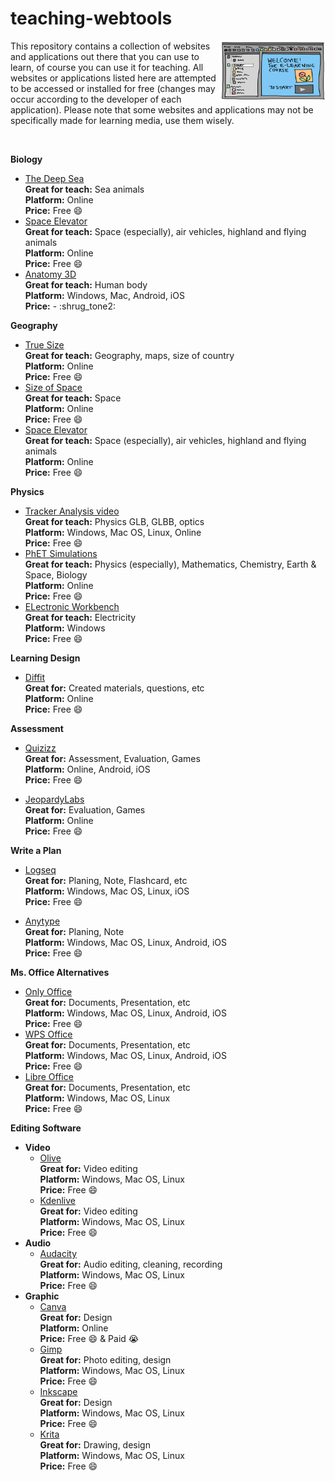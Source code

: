 # teaching-webtools

<img align=right height=96 width=170.5 src=src/picture.png alt=images />
This repository contains a collection of websites and applications 
out there that you can use to learn, of course you can use it for teaching. 
All websites or applications listed here are attempted to be accessed or 
installed for free (changes may occur according to the developer of each application). 
Please note that some websites and applications may not be specifically made for 
learning media, use them wisely.

&nbsp;

<b>Biology</b>
- [The Deep Sea](https://neal.fun/deep-sea/) \
    <b>Great for teach:</b> Sea animals \
    <b>Platform:</b> Online \
    <b>Price:</b> Free :smile:
- [Space Elevator](https://neal.fun/space-elevator/) \
    <b>Great for teach:</b> Space (especially), air vehicles, highland and flying animals \
    <b>Platform:</b> Online \
    <b>Price:</b> Free :smile:
- [Anatomy 3D](https://anatomy3datlas.com/) \
    <b>Great for teach:</b> Human body \
    <b>Platform:</b> Windows, Mac, Android, iOS \
    <b>Price:</b> - :shrug_tone2:    

<b>Geography</b>
- [True Size](https://thetruesize.com/) \
    <b>Great for teach:</b> Geography, maps, size of country \
    <b>Platform:</b> Online \
    <b>Price:</b> Free :smile:
- [Size of Space](https://neal.fun/size-of-space/) \
    <b>Great for teach:</b> Space \
    <b>Platform:</b> Online \
    <b>Price:</b> Free :smile:
- [Space Elevator](https://neal.fun/space-elevator/) \
    <b>Great for teach:</b> Space (especially), air vehicles, highland and flying animals \
    <b>Platform:</b> Online \
    <b>Price:</b> Free :smile:

<b>Physics</b>
- [Tracker Analysis video](https://opensourcephysics.github.io/tracker-website/) \
    <b>Great for teach:</b> Physics GLB, GLBB, optics \
    <b>Platform:</b> Windows, Mac OS, Linux, Online \
    <b>Price:</b> Free :smile:
- [PhET Simulations](https://phet.colorado.edu/) \
    <b>Great for teach:</b> Physics (especially), Mathematics, Chemistry, Earth & Space, Biology \
    <b>Platform:</b> Online \
    <b>Price:</b> Free :smile:
- [ELectronic Workbench](https://electronicworkbenchewb.com/) \
    <b>Great for teach:</b> Electricity \
    <b>Platform:</b> Windows \
    <b>Price:</b> Free :smile:

<b>Learning Design</b>
- [Diffit](https://web.diffit.me) \
    <b>Great for:</b> Created materials, questions, etc \
    <b>Platform:</b> Online \
    <b>Price:</b> Free :smile:

<b>Assessment</b>
- [Quizizz](https://quizizz.com/admin) \
    <b>Great for:</b> Assessment, Evaluation, Games \
    <b>Platform:</b> Online, Android, iOS \
    <b>Price:</b> Free :smile:

- [JeopardyLabs](https://jeopardylabs.com) \
    <b>Great for:</b> Evaluation, Games \
    <b>Platform:</b> Online \
    <b>Price:</b> Free :smile:

<b>Write a Plan</b>
- [Logseq](https://logseq.com/) \
    <b>Great for:</b> Planing, Note, Flashcard, etc \
    <b>Platform:</b> Windows, Mac OS, Linux, iOS \
    <b>Price:</b> Free :smile:

- [Anytype](https://anytype.io/) \
    <b>Great for:</b> Planing, Note \
    <b>Platform:</b> Windows, Mac OS, Linux, Android, iOS \
    <b>Price:</b> Free :smile:

<b>Ms. Office Alternatives</b>
- [Only Office](https://www.onlyoffice.com/) \
    <b>Great for:</b> Documents, Presentation, etc \
    <b>Platform:</b> Windows, Mac OS, Linux, Android, iOS \
    <b>Price:</b> Free :smile:
- [WPS Office](https://www.wps.com/) \
    <b>Great for:</b> Documents, Presentation, etc \
    <b>Platform:</b> Windows, Mac OS, Linux, Android, iOS \
    <b>Price:</b> Free :smile:
- [Libre Office](https://www.libreoffice.org/) \
    <b>Great for:</b> Documents, Presentation, etc \
    <b>Platform:</b> Windows, Mac OS, Linux \
    <b>Price:</b> Free :smile:

<b>Editing Software</b>
- <b>Video</b>
    - [Olive](https://www.olivevideoeditor.org/) \
    <b>Great for:</b> Video editing \
    <b>Platform:</b> Windows, Mac OS, Linux \
    <b>Price:</b> Free :smile:
    - [Kdenlive](https://kdenlive.org/en/) \
    <b>Great for:</b> Video editing \
    <b>Platform:</b> Windows, Mac OS, Linux \
    <b>Price:</b> Free :smile:
- <b>Audio</b> 
    - [Audacity](https://www.audacityteam.org/) \
    <b>Great for:</b> Audio editing, cleaning, recording \
    <b>Platform:</b> Windows, Mac OS, Linux \
    <b>Price:</b> Free :smile:
- <b>Graphic</b>
    - [Canva](https://www.canva.com/) \
    <b>Great for:</b> Design \
    <b>Platform:</b> Online \
    <b>Price:</b> Free  :smile: & Paid :sob:
    - [Gimp](https://www.gimp.org/) \
    <b>Great for:</b> Photo editing, design \
    <b>Platform:</b> Windows, Mac OS, Linux \
    <b>Price:</b> Free :smile:
    - [Inkscape](https://inkscape.org/) \
    <b>Great for:</b> Design \
    <b>Platform:</b> Windows, Mac OS, Linux \
    <b>Price:</b> Free :smile:
    - [Krita](https://krita.org/en/) \
    <b>Great for:</b> Drawing, design \
    <b>Platform:</b> Windows, Mac OS, Linux \
    <b>Price:</b> Free :smile:

<!--

## Getting started

To make it easy for you to get started with GitLab, here's a list of recommended next steps.

Already a pro? Just edit this README.md and make it your own. Want to make it easy? [Use the template at the bottom](#editing-this-readme)!

## Add your files

- [ ] [Create](https://docs.gitlab.com/ee/user/project/repository/web_editor.html#create-a-file) or [upload](https://docs.gitlab.com/ee/user/project/repository/web_editor.html#upload-a-file) files
- [ ] [Add files using the command line](https://docs.gitlab.com/ee/gitlab-basics/add-file.html#add-a-file-using-the-command-line) or push an existing Git repository with the following command:

```
cd existing_repo
git remote add origin https://gitlab.com/ad1w/teaching-webtools.git
git branch -M main
git push -uf origin main
```

## Integrate with your tools

- [ ] [Set up project integrations](https://gitlab.com/ad1w/teaching-webtools/-/settings/integrations)

## Collaborate with your team

- [ ] [Invite team members and collaborators](https://docs.gitlab.com/ee/user/project/members/)
- [ ] [Create a new merge request](https://docs.gitlab.com/ee/user/project/merge_requests/creating_merge_requests.html)
- [ ] [Automatically close issues from merge requests](https://docs.gitlab.com/ee/user/project/issues/managing_issues.html#closing-issues-automatically)
- [ ] [Enable merge request approvals](https://docs.gitlab.com/ee/user/project/merge_requests/approvals/)
- [ ] [Set auto-merge](https://docs.gitlab.com/ee/user/project/merge_requests/merge_when_pipeline_succeeds.html)

## Test and Deploy

Use the built-in continuous integration in GitLab.

- [ ] [Get started with GitLab CI/CD](https://docs.gitlab.com/ee/ci/quick_start/)
- [ ] [Analyze your code for known vulnerabilities with Static Application Security Testing (SAST)](https://docs.gitlab.com/ee/user/application_security/sast/)
- [ ] [Deploy to Kubernetes, Amazon EC2, or Amazon ECS using Auto Deploy](https://docs.gitlab.com/ee/topics/autodevops/requirements.html)
- [ ] [Use pull-based deployments for improved Kubernetes management](https://docs.gitlab.com/ee/user/clusters/agent/)
- [ ] [Set up protected environments](https://docs.gitlab.com/ee/ci/environments/protected_environments.html)

***

# Editing this README

When you're ready to make this README your own, just edit this file and use the handy template below (or feel free to structure it however you want - this is just a starting point!). Thanks to [makeareadme.com](https://www.makeareadme.com/) for this template.

## Suggestions for a good README

Every project is different, so consider which of these sections apply to yours. The sections used in the template are suggestions for most open source projects. Also keep in mind that while a README can be too long and detailed, too long is better than too short. If you think your README is too long, consider utilizing another form of documentation rather than cutting out information.

## Name
Choose a self-explaining name for your project.

## Description
Let people know what your project can do specifically. Provide context and add a link to any reference visitors might be unfamiliar with. A list of Features or a Background subsection can also be added here. If there are alternatives to your project, this is a good place to list differentiating factors.

## Badges
On some READMEs, you may see small images that convey metadata, such as whether or not all the tests are passing for the project. You can use Shields to add some to your README. Many services also have instructions for adding a badge.

## Visuals
Depending on what you are making, it can be a good idea to include screenshots or even a video (you'll frequently see GIFs rather than actual videos). Tools like ttygif can help, but check out Asciinema for a more sophisticated method.

## Installation
Within a particular ecosystem, there may be a common way of installing things, such as using Yarn, NuGet, or Homebrew. However, consider the possibility that whoever is reading your README is a novice and would like more guidance. Listing specific steps helps remove ambiguity and gets people to using your project as quickly as possible. If it only runs in a specific context like a particular programming language version or operating system or has dependencies that have to be installed manually, also add a Requirements subsection.

## Usage
Use examples liberally, and show the expected output if you can. It's helpful to have inline the smallest example of usage that you can demonstrate, while providing links to more sophisticated examples if they are too long to reasonably include in the README.

## Support
Tell people where they can go to for help. It can be any combination of an issue tracker, a chat room, an email address, etc.

## Roadmap
If you have ideas for releases in the future, it is a good idea to list them in the README.

## Contributing
State if you are open to contributions and what your requirements are for accepting them.

For people who want to make changes to your project, it's helpful to have some documentation on how to get started. Perhaps there is a script that they should run or some environment variables that they need to set. Make these steps explicit. These instructions could also be useful to your future self.

You can also document commands to lint the code or run tests. These steps help to ensure high code quality and reduce the likelihood that the changes inadvertently break something. Having instructions for running tests is especially helpful if it requires external setup, such as starting a Selenium server for testing in a browser.

## Authors and acknowledgment
Show your appreciation to those who have contributed to the project.

## License
For open source projects, say how it is licensed.

## Project status
If you have run out of energy or time for your project, put a note at the top of the README saying that development has slowed down or stopped completely. Someone may choose to fork your project or volunteer to step in as a maintainer or owner, allowing your project to keep going. You can also make an explicit request for maintainers.

-->